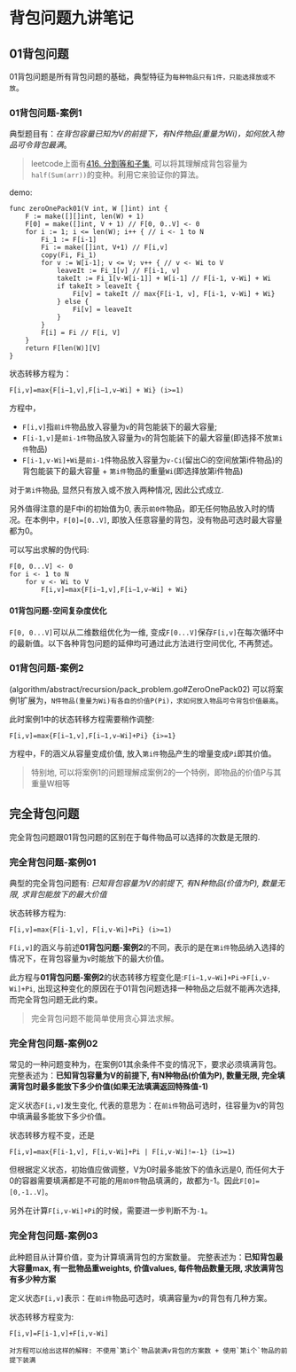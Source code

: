 # 背包问题九讲笔记

## 01背包问题
01背包问题是所有背包问题的基础，典型特征为`每种物品只有1件，只能选择放或不放`。

### 01背包问题-案例1

典型题目有：*在背包容量已知为V的前提下，有N件物品(重量为Wi)，如何放入物品可令背包最满*。

> leetcode上面有[416. 分割等和子集](https://leetcode-cn.com/problems/partition-equal-subset-sum/), 可以将其理解成背包容量为`half(Sum(arr))`的变种。利用它来验证你的算法。

demo:

```
func zeroOnePack01(V int, W []int) int {
	F := make([][]int, len(W) + 1)
	F[0] = make([]int, V + 1) // F[0, 0..V] <- 0
	for i := 1; i <= len(W); i++ { // i <- 1 to N
		Fi_1 := F[i-1]
		Fi := make([]int, V+1) // F[i,v]
		copy(Fi, Fi_1)
		for v := W[i-1]; v <= V; v++ { // v <- Wi to V
			leaveIt := Fi_1[v] // F[i-1, v]
			takeIt := Fi_1[v-W[i-1]] + W[i-1] // F[i-1, v-Wi] + Wi
			if takeIt > leaveIt {
				Fi[v] = takeIt // max{F[i-1, v], F[i-1, v-Wi] + Wi}
			} else {
				Fi[v] = leaveIt
			}
		}
		F[i] = Fi // F[i, V]
	}
	return F[len(W)][V]
}
```

状态转移方程为：

```
F[i,v]=max{F[i−1,v],F[i−1,v−Wi] + Wi} (i>=1)
```

方程中，

- `F[i,v]`指`前i件`物品放入容量为`v`的背包能装下的最大容量; 
- `F[i-1,v]`是`前i-1件`物品放入容量为`v`的背包能装下的最大容量(即选择不放`第i件`物品)
- `F[i-1,v-Wi]+Wi`是`前i-1`件物品放入容量为`v-Ci`(留出Ci的空间放第i件物品)的背包能装下的最大容量 + `第i件`物品的重量`Wi`(即选择放第i件物品)

对于`第i件`物品, 显然只有放入或不放入两种情况, 因此公式成立.

另外值得注意的是F中i的初始值为0, 表示`前0件`物品，即无任何物品放入时的情况。在本例中，`F[0]=[0..V]`, 即放入任意容量的背包，没有物品可选时最大容量都为0。

可以写出求解的伪代码:
```
F[0, 0...V] <- 0
for i <- 1 to N
    for v <- Wi to V
        F[i,v]=max{F[i−1,v],F[i−1,v−Wi] + Wi}
```

#### 01背包问题-空间复杂度优化

`F[0, 0...V]`可以从二维数组优化为一维, 变成`F[0...V]`保存`F[i,v]`在每次循环中的最新值。以下各种背包问题的延伸均可通过此方法进行空间优化, 不再赘述。


### 01背包问题-案例2
(algorithm/abstract/recursion/pack_problem.go#ZeroOnePack02)
可以将案例1扩展为，`N件物品(重量为Wi)有各自的价值P(Pi)，求如何放入物品可令背包价值最高`。

此时案例1中的状态转移方程需要稍作调整:
```
F[i,v]=max{F[i−1,v],F[i−1,v−Wi]+Pi} {i>=1}
```
方程中，F的涵义从容量变成价值, 放入`第i件`物品产生的增量变成`Pi`即其价值。

> 特别地, 可以将案例1的问题理解成案例2的一个特例，即物品的价值P与其重量W相等

## 完全背包问题
完全背包问题跟01背包问题的区别在于每件物品可以选择的次数是无限的.

### 完全背包问题-案例01
典型的完全背包问题有: *已知背包容量为V的前提下, 有N种物品(价值为P), 数量无限, 求背包能放下的最大价值*

状态转移方程为:
```
F[i,v]=max{F[i-1,v], F[i,v-Wi]+Pi} (i>=1)
```
`F[i,v]`的涵义与前述**01背包问题-案例2**的不同，表示的是在`第i件`物品纳入选择的情况下，在背包容量为v时能放下的最大价值。

此方程与**01背包问题-案例2**的状态转移方程变化是:`F[i−1,v−Wi]+Pi`->`F[i,v-Wi]+Pi`, 出现这种变化的原因在于01背包问题选择一种物品之后就不能再次选择, 而完全背包问题无此约束。

> 完全背包问题不能简单使用贪心算法求解。

### 完全背包问题-案例02
常见的一种问题变种为，在案例01其余条件不变的情况下，要求必须填满背包。
完整表述为：**已知背包容量为V的前提下, 有N种物品(价值为P), 数量无限, 完全填满背包时最多能放下多少价值(如果无法填满返回特殊值-1)**

定义状态`F[i,v]`发生变化, 代表的意思为：在`前i件`物品可选时，往容量为v的背包中填满最多能放下多少价值。 

状态转移方程不变，还是
```
F[i,v]=max{F[i-1,v], F[i,v-Wi]+Pi | F[i,v-Wi]!=-1} (i>=1)
```
但根据定义状态，初始值应做调整，V为0时最多能放下的值永远是0, 而任何大于0的容器需要填满都是不可能的用`前0件`物品填满的，故都为-1。因此`F[0]=[0,-1..V]`。

另外在计算`F[i,v-Wi]+Pi`的时候，需要进一步判断不为`-1`。

### 完全背包问题-案例03
此种题目从计算价值，变为计算填满背包的方案数量。
完整表述为：**已知背包最大容量max, 有一批物品重weights, 价值values, 每件物品数量无限, 求放满背包有多少种方案**

定义状态`F[i,v]`表示：在`前i件`物品可选时，填满容量为v的背包有几种方案。

状态转移方程变为:

```
F[i,v]=F[i-1,v]+F[i,v-Wi]
```
	对方程可以给出这样的解释: 不使用`第i个`物品装满v背包的方案数 + 使用`第i个`物品的前提下装满